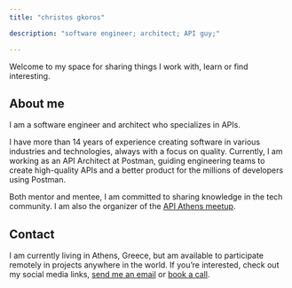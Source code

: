 ```yaml
---
title: "christos gkoros"

description: "software engineer; architect; API guy;"

---
```

Welcome to my space for sharing things I work with, learn or find interesting.

## About me

I am a software engineer and architect who specializes in APIs.

I have more than 14 years of experience creating software in various industries and technologies, always with a focus on quality. Currently, I am working as an API Architect at Postman, guiding engineering teams to create high-quality APIs and a better product for the millions of developers using Postman.

Both mentor and mentee, I am committed to sharing knowledge in the tech community. I am also the organizer of the [API Athens meetup](https://www.meetup.com/API-Athens/).

## Contact

I am currently living in Athens, Greece, but am available to participate remotely in projects anywhere in the world.
If you’re interested, check out my social media links, [send me an email](mailto:contact@christosgkoros.com) or [book a call](https://topmate.io/christos_gkoros).
